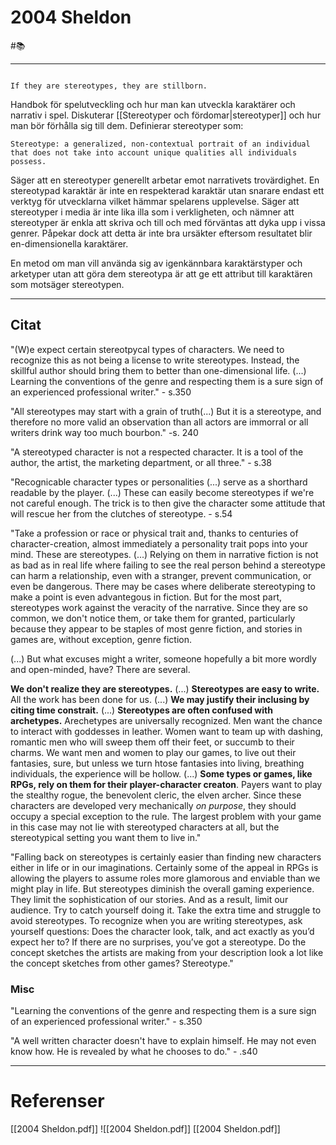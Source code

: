 # 2004 Sheldon
#📚
- - - 
```ad-A1

If they are stereotypes, they are stillborn.

```
Handbok för spelutveckling och hur man kan utveckla karaktärer och narrativ i spel. Diskuterar [[Stereotyper och fördomar|stereotyper]] och hur man bör förhålla sig till dem. Definierar stereotyper som:
```ad-A1
Stereotype: a generalized, non-contextual portrait of an individual that does not take into account unique qualities all individuals possess.
```
Säger att en stereotyper generellt arbetar emot narrativets trovärdighet. En stereotypad karaktär är inte en respekterad karaktär utan snarare endast ett verktyg för utvecklarna vilket hämmar spelarens upplevelse. Säger att stereotyper i media är inte lika illa som i verkligheten, och nämner att stereotyper är enkla att skriva och till och med förväntas att dyka upp i vissa genrer. Påpekar dock att detta är inte bra ursäkter eftersom resultatet blir en-dimensionella karaktärer. 

En metod om man vill använda sig av igenkännbara karaktärstyper och arketyper utan att göra dem stereotypa är att ge ett attribut till karaktären som motsäger stereotypen.

--- 
## Citat

"(W)e expect certain stereotpycal types of characters. We need to recognize this as not being a license to write stereotypes. Instead, the skillful author should bring them to better than one-dimensional life. (...) Learning the conventions of the genre and respecting them is a sure sign of an experienced professional writer." - s.350

"All stereotypes may start with a grain of truth(...) But it is a stereotype, and therefore no more valid an observation than all actors are immorral or all writers drink way too much bourbon." -s. 240

"A stereotyped character is not a respected character. It is a tool of the author, the artist, the marketing department, or all three." - s.38

"Recognicable character types or personalities (...) serve as a shorthard readable by the player. (...) These can easily become stereotypes if we're not careful enough. The trick is to then give the character some attitude that will rescue her from the clutches of stereotype. - s.54

"Take a profession or race or physical trait and, thanks to centuries of character-creation, almost immediately a personality trait pops into your mind. These are stereotypes. (...) Relying on them in narrative fiction is not as bad as in real life where failing to see the real person behind a stereotype can harm a relationship, even with a stranger, prevent communication, or even be dangerous. There may be cases where deliberate stereotyping to make a point is even advantegous in fiction. But for the most part, stereotypes work against the veracity of the narrative. Since they are so common, we don't notice them, or take them for granted, particularly because they appear to be staples of most genre fiction, and stories in games are, without exception, genre fiction.

(...) But what excuses might a writer, someone hopefully a bit more wordly and open-minded, have? There are several.

**We don't realize they are stereotypes.** (...) **Stereotypes are easy to write.** All the work has been done for us. (...) **We may justify their inclusing by citing time constrait.** (...) **Stereotypes are often confused with archetypes.** Arechetypes are universally recognized. Men want the chance to interact with goddesses in leather. Women want to team up with dashing, romantic men who will sweep them off their feet, or succumb to their charms. We want men and women to play our games, to live out their fantasies, sure, but unless we turn htose fantasies into living, breathing individuals, the experience will be hollow. (...) **Some types or games, like RPGs, rely on them for their player-character creaton**. Payers want to play the stealthy rogue, the benevolent cleric, the elven archer. Since these characters are developed very mechanically *on purpose*, they should occupy a special exception to the rule. The largest problem with your game in this case may not lie with stereotyped characters at all, but the stereotypical setting you want them to live in."

"Falling back on stereotypes is certainly easier than finding new characters either in life or
in our imaginations. Certainly some of the appeal in RPGs is allowing the players to
assume roles more glamorous and enviable than we might play in life. But stereotypes
diminish the overall gaming experience. They limit the sophistication of our stories. And
as a result, limit our audience. Try to catch yourself doing it. Take the extra time and struggle to avoid stereotypes. To recognize when you are writing stereotypes, ask yourself questions: Does the character look, talk, and act exactly as you’d expect her to? If there are no surprises, you’ve got a stereotype. Do the concept sketches the artists are making from your description look a lot like the concept sketches from other games? Stereotype."

### Misc
"Learning the conventions of the genre and respecting them is a sure sign of an 
experienced professional writer." - s.350

"A well written character doesn't have to explain himself. He may not even know how. He is revealed by what he chooses to do." - .s40


- - - 
# Referenser
[[2004 Sheldon.pdf]]
![[2004 Sheldon.pdf]]
[[2004 Sheldon.pdf]]
